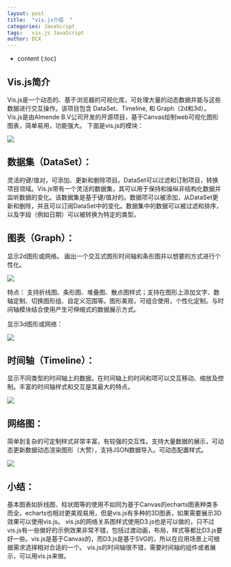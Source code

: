 ```yaml
---
layout: post
title:  "vis.js介绍  "
categories: JavaScript
tags:   vis.js JavaScript 
author: DCX
---
```


* content
{:toc}

## Vis.js简介
  Vis.js是一个动态的、基于浏览器的可视化库，可处理大量的动态数据并能与这些数据进行交互操作。该项目包含 DataSet、Timeline, 和 Graph（2d和3d）。
  Vis.js是由Almende B.V公司开发的开源项目，基于Canvas绘制web可视化图形图表，简单易用，功能强大。
下面是vis.js的模块： 


![](http://img.blog.csdn.net/20170930200142755?watermark/2/text/aHR0cDovL2Jsb2cuY3Nkbi5uZXQvRENYX2FiYw==/font/5a6L5L2T/fontsize/400/fill/I0JBQkFCMA==/dissolve/70/gravity/SouthEast)
## 数据集（DataSet）：
灵活的键/值对，可添加、更新和删除项目。DataSet可以过滤和订制项目，转换项目领域。Vis.js带有一个灵活的数据集，其可以用于保持和操纵非结构化数据并监听数据的变化。该数据集是基于键/值对的。数据项可以被添加，从DataSet更新和删除，并且可以订阅DataSet中的变化。数据集中的数据可以被过滤和排序，以及字段（例如日期）可以被转换为特定的类型。

## 图表（Graph）：
显示2d图形或网络。
画出一个交互式图形时间轴和条形图并以想要的方式进行个性化。 

 ![](http://img.blog.csdn.net/20170930200513043?watermark/2/text/aHR0cDovL2Jsb2cuY3Nkbi5uZXQvRENYX2FiYw==/font/5a6L5L2T/fontsize/400/fill/I0JBQkFCMA==/dissolve/70/gravity/SouthEast)

特点：
支持折线图、条形图、堆叠图、散点图样式；支持在图形上添加文字、数轴定制、切换图形组、自定义范围等。图形美观，可组合使用，个性化定制。与时间轴模块结合使用产生可伸缩式的数据展示方式。

显示3d图形或网络： 

![](http://img.blog.csdn.net/20170930200635792?watermark/2/text/aHR0cDovL2Jsb2cuY3Nkbi5uZXQvRENYX2FiYw==/font/5a6L5L2T/fontsize/400/fill/I0JBQkFCMA==/dissolve/70/gravity/SouthEast)

## 时间轴（Timeline）：
显示不同类型的时间轴上的数据。在时间轴上的时间和项可以交互移动、缩放及控制。丰富的时间轴样式和交互是其最大的特点。

![](http://img.blog.csdn.net/20170930200827527?watermark/2/text/aHR0cDovL2Jsb2cuY3Nkbi5uZXQvRENYX2FiYw==/font/5a6L5L2T/fontsize/400/fill/I0JBQkFCMA==/dissolve/70/gravity/SouthEast)

## 网络图：
简单到复杂的可定制样式非常丰富，有较强的交互性。支持大量数据的展示，可动态更新数据动态渲染图形（大赞），支持JSON数据导入。可动态配置样式。 

![](http://img.blog.csdn.net/20170930200918449?watermark/2/text/aHR0cDovL2Jsb2cuY3Nkbi5uZXQvRENYX2FiYw==/font/5a6L5L2T/fontsize/400/fill/I0JBQkFCMA==/dissolve/70/gravity/SouthEast)

## 小结：
   基本图表如折线图、柱状图等的使用不如同为基于Canvas的echarts图表种类多而全，echarts也相对更美观易用，但是vis.js有多种的3D图表，如果需要展示3D效果可以使用vis.js。
vis.js的网络关系图样式使用D3.js也是可以做的，只不过vis.js有一些做好的示例效果非常不错，包括过渡动画，布局，样式等都比D3.js要好一些。vis.js是基于Canvas的，而D3.js是基于SVG的，所以在应用场景上可根据需求选择相对合适的一个。
vis.js的时间轴很不错，需要时间轴的组件或者展示，可以用vis.js来做。

